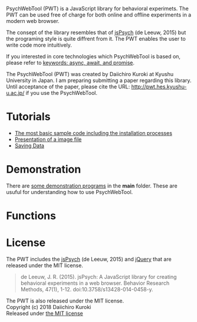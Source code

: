 PsychWebTool (PWT) is a JavaScript library for behavioral experimets. The PWT can be used free of charge for both online and offline experiments in a modern web browser.

The consept of the library resembles that of [jsPsych](http://www.jspsych.org/) (de Leeuw, 2015) but the programing style is quite diffrent from it. The PWT enables the user to write code more intuitively.

If you interested in core technologies which PsychWebTool is based on, please refer to [keywords: async, await, and promise](keywords.md).

The PsychWebTool (PWT) was created by Daiichiro Kuroki at Kyushu University in Japan. I am preparing submitting a paper regarding this library. Until acceptance of the paper, please cite the URL: http://pwt.hes.kyushu-u.ac.jp/ if you use the PsychWebTool.

# Tutorials
- [The most basic sample code including the installation processes](tutorials/howtouse.md)
- [Presentation of a image file](tutorials/presentImage.md)
- [Saving Data](tutorials/saveData.md)

# Demonstration
There are [some demonstration programs](demo.md) in the **main** folder. These are usuful for understanding how to use PsychWebTool. 

# Functions

# License
The PWT includes the [jsPsych](http://www.jspsych.org/)  (de Leeuw, 2015) and [jQuery](https://jquery.com/) that are released under the MIT license.

>de Leeuw, J. R. (2015). jsPsych: A JavaScript library for creating behavioral experiments in a web browser. Behavior Research Methods, 47(1), 1-12. doi:10.3758/s13428-014-0458-y.

The PWT is also released under the MIT license.  
Copyright (c) 2018 Daiichiro Kuroki  
Released under [the MIT license](https://opensource.org/licenses/MIT)

